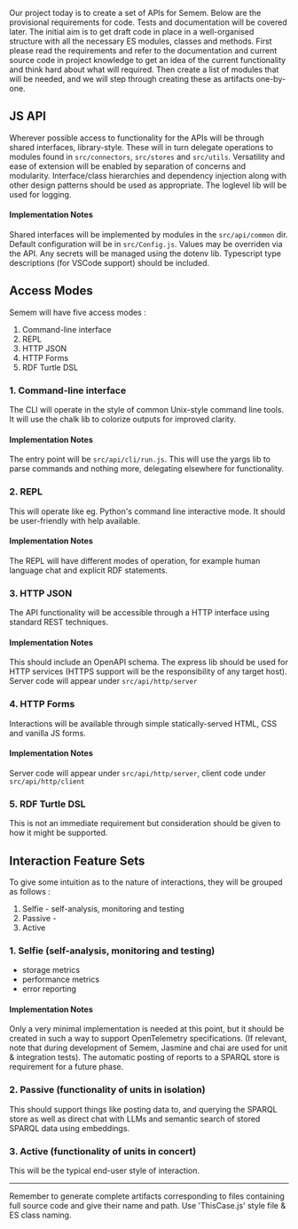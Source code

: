 Our project today is to create a set of APIs for Semem. Below are the provisional requirements for code. Tests and documentation will be covered later. The initial aim is to get draft code in place in a well-organised structure with all the necessary ES modules, classes and methods.
First please read the requirements and refer to the documentation and current source code in project knowledge to get an idea of the current functionality and think hard about what will required. Then create a list of modules that will be needed, and we will step through creating these as artifacts one-by-one.

## JS API

Wherever possible access to functionality for the APIs will be through shared interfaces, library-style. These will in turn delegate operations to modules found in `src/connectors`, `src/stores` and `src/utils`. Versatility and ease of extension will be enabled by separation of concerns and modularity. Interface/class hierarchies and dependency injection along with other design patterns should be used as appropriate.
The loglevel lib will be used for logging.

#### Implementation Notes

Shared interfaces will be implemented by modules in the `src/api/common` dir.
Default configuration will be in `src/Config.js`. Values may be overriden via the API.
Any secrets will be managed using the dotenv lib.
Typescript type descriptions (for VSCode support) should be included.

## Access Modes

Semem will have five access modes :

1. Command-line interface
2. REPL
3. HTTP JSON
4. HTTP Forms
5. RDF Turtle DSL

### 1. Command-line interface

The CLI will operate in the style of common Unix-style command line tools. It will use the chalk lib to colorize outputs for improved clarity.

#### Implementation Notes

The entry point will be `src/api/cli/run.js`. This will use the yargs lib to parse commands and nothing more, delegating elsewhere for functionality.

### 2. REPL

This will operate like eg. Python's command line interactive mode. It should be user-friendly with help available.

#### Implementation Notes

The REPL will have different modes of operation, for example human language chat and explicit RDF statements.

### 3. HTTP JSON

The API functionality will be accessible through a HTTP interface using standard REST techniques.

#### Implementation Notes

This should include an OpenAPI schema.
The express lib should be used for HTTP services (HTTPS support will be the responsibility of any target host). Server code will appear under `src/api/http/server`

### 4. HTTP Forms

Interactions will be available through simple statically-served HTML, CSS and vanilla JS forms.

#### Implementation Notes

Server code will appear under `src/api/http/server`, client code under `src/api/http/client`

### 5. RDF Turtle DSL

This is not an immediate requirement but consideration should be given to how it might be supported.

## Interaction Feature Sets

To give some intuition as to the nature of interactions, they will be grouped as follows :

1. Selfie - self-analysis, monitoring and testing
2. Passive -
3. Active

### 1. Selfie (self-analysis, monitoring and testing)

- storage metrics
- performance metrics
- error reporting

#### Implementation Notes

Only a very minimal implementation is needed at this point, but it should be created in such a way to support OpenTelemetry specifications. (If relevant, note that during development of Semem, Jasmine and chai are used for unit & integration tests). The automatic posting of reports to a SPARQL store is requirement for a future phase.

### 2. Passive (functionality of units in isolation)

This should support things like posting data to, and querying the SPARQL store as well as direct chat with LLMs and semantic search of stored SPARQL data using embeddings.

### 3. Active (functionality of units in concert)

This will be the typical end-user style of interaction.

---

Remember to generate complete artifacts corresponding to files containing full source code and give their name and path. Use 'ThisCase.js' style file & ES class naming.
